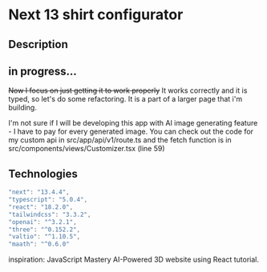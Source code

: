 # Next 13 shirt configurator

## Description

## in progress...

~~Now I focus on just getting it to work properly~~ It works correctly and it is typed, so let's do some refactoring. It is a part of a larger page that i'm building.

I'm not sure if I will be developing this app with AI image generating feature - I have to pay for every generated image. You can check out the code for my custom api in src/app/api/v1/route.ts and the fetch function is in src/components/views/Customizer.tsx (line 59)

## Technologies

```typescript
"next": "13.4.4",
"typescript": "5.0.4",
"react": "18.2.0",
"tailwindcss": "3.3.2",
"openai": "^3.2.1",
"three": "^0.152.2",
"valtio": "^1.10.5",
"maath": "^0.6.0"


```

inspiration: JavaScript Mastery AI-Powered 3D website using React tutorial.
